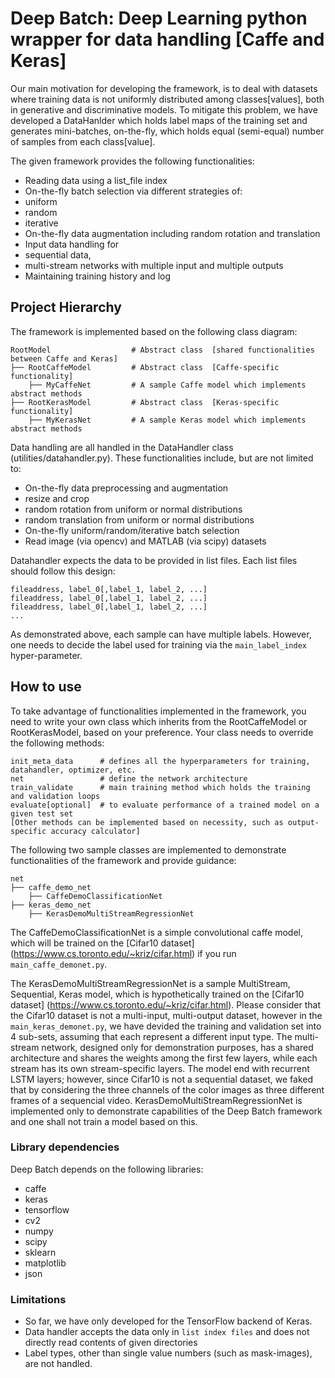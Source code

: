 # Deep Batch: Deep Learning python wrapper for data handling [Caffe and Keras]

Our main motivation for developing the framework, is to deal with datasets where training data is not uniformly distributed among classes[values], both in generative and discriminative models. To mitigate this problem, we have developed a DataHanlder which holds label maps of the training set and generates mini-batches, on-the-fly, which holds equal (semi-equal) number of samples from each class[value].

The given framework provides the following functionalities:
- Reading data using a list_file index
- On-the-fly batch selection via different strategies of:
 - uniform
 - random
 - iterative
- On-the-fly data augmentation including random rotation and translation
- Input data handling for
 - sequential data,
 - multi-stream networks with multiple input and multiple outputs
- Maintaining training history and log

## Project Hierarchy
The framework is implemented based on the following class diagram:

    RootModel                  # Abstract class  [shared functionalities between Caffe and Keras]
    ├── RootCaffeModel         # Abstract class  [Caffe-specific functionality]
        ├── MyCaffeNet         # A sample Caffe model which implements abstract methods
    ├── RootKerasModel         # Abstract class  [Keras-specific functionality]
        ├── MyKerasNet         # A sample Keras model which implements abstract methods

Data handling are all handled in the DataHandler class (utilities/datahandler.py). These functionalities include, but are not limited to:
- On-the-fly data preprocessing and augmentation
 - resize and crop
 - random rotation from uniform or normal distributions
 - random translation from uniform or normal distributions
- On-the-fly uniform/random/iterative batch selection
- Read image (via opencv) and MATLAB (via scipy) datasets 

Datahandler expects the data to be provided in list files. Each list files should follow this design:
    
    fileaddress, label_0[,label_1, label_2, ...]
    fileaddress, label_0[,label_1, label_2, ...]
    fileaddress, label_0[,label_1, label_2, ...]
    ...
As demonstrated above, each sample can have multiple labels. However, one needs to decide the label used for training via the `main_label_index` hyper-parameter.

## How to use
To take advantage of functionalities implemented in the framework, you need to write your own class which inherits from the RootCaffeModel or RootKerasModel, based on your preference. Your class needs to override the following methods:
    
    init_meta_data      # defines all the hyperparameters for training, datahandler, optimizer, etc.
    net                 # define the network architecture
    train_validate      # main training method which holds the training and validation loops
    evaluate[optional]  # to evaluate performance of a trained model on a given test set 
    [Other methods can be implemented based on necessity, such as output-specific accuracy calculator]

The following two sample classes are implemented to demonstrate functionalities of the framework and provide guidance:
    
    net
    ├── caffe_demo_net
        ├── CaffeDemoClassificationNet
    ├── keras_demo_net
        ├── KerasDemoMultiStreamRegressionNet
        
The CaffeDemoClassificationNet is a simple convolutional caffe model, which will be trained on the [Cifar10 dataset] (https://www.cs.toronto.edu/~kriz/cifar.html) if you run `main_caffe_demonet.py`.

The KerasDemoMultiStreamRegressionNet is a sample MultiStream, Sequential, Keras model, which is hypothetically trained on the [Cifar10 dataset] (https://www.cs.toronto.edu/~kriz/cifar.html). Please consider that the Cifar10 dataset is not a multi-input, multi-output dataset, however in the `main_keras_demonet.py`, we have devided the training and validation set into 4 sub-sets, assuming that each represent a different input type. The multi-stream network, designed only for demonstration purposes, has a shared architecture and shares the weights among the first few layers, while each stream has its own stream-specific layers. The model end with recurrent LSTM layers; however, since Cifar10 is not a sequential dataset, we faked that by considering the three channels of the color images as three different frames of a sequencial video. KerasDemoMultiStreamRegressionNet is implemented only to demonstrate capabilities of the Deep Batch framework and one shall not train a model based on this.

### Library dependencies
Deep Batch depends on the following libraries:
- caffe
- keras
- tensorflow
- cv2
- numpy
- scipy
- sklearn
- matplotlib
- json

### Limitations
- So far, we have only developed for the TensorFlow backend of Keras.
- Data handler accepts the data only in `list index files` and does not directly read contents of given directories
- Label types, other than single value numbers (such as mask-images), are not handled.
